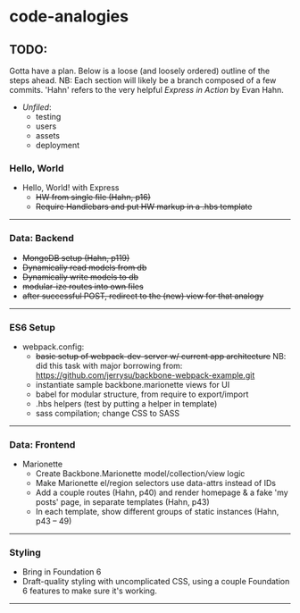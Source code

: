 # code-analogies

## TODO:
Gotta have a plan. Below is a loose (and loosely ordered) outline of the steps ahead. NB: Each section will likely be a branch composed of a few commits. 'Hahn' refers to the very helpful *Express in Action* by Evan Hahn.

- *Unfiled*:
  - testing
  - users
  - assets
  - deployment

### Hello, World
- Hello, World! with Express
  - ~~HW from single file (Hahn, p16)~~
  - ~~Require Handlebars and put HW markup in a .hbs template~~

* * *

### Data: Backend
- ~~MongoDB setup (Hahn, p119)~~
- ~~Dynamically read models from db~~
- ~~Dynamically write models to db~~
- ~~modular-ize routes into own files~~
- ~~after successful POST, redirect to the (new) view for that analogy~~

* * *

### ES6 Setup
- webpack.config:
  - ~~basic setup of webpack-dev-server w/ current app architecture~~ NB: did
  this task with major borrowing from: https://github.com/jerrysu/backbone-webpack-example.git
  - instantiate sample backbone.marionette views for UI
  - babel for modular structure, from require to export/import
  - .hbs helpers (test by putting a helper in template)
  - sass compilation; change CSS to SASS

* * *

### Data: Frontend
- Marionette
  - Create Backbone.Marionette model/collection/view logic
  - Make Marionette el/region selectors use data-attrs instead of IDs
  - Add a couple routes (Hahn, p40) and render homepage & a fake 'my posts' page, in separate templates (Hahn, p43)
  - In each template, show different groups of static instances (Hahn, p43 – 49)

* * *

### Styling
- Bring in Foundation 6
- Draft-quality styling with uncomplicated CSS, using a couple Foundation 6 features to make sure it's working.

* * *
